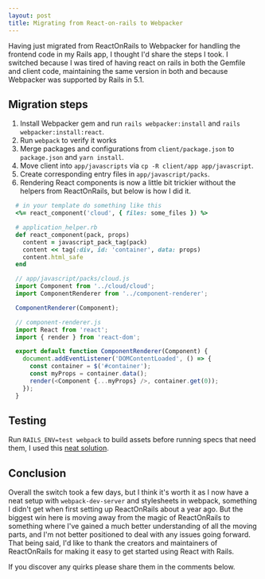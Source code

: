 ```yaml
---
layout: post
title: Migrating from React-on-rails to Webpacker
---
```


Having just migrated from ReactOnRails to Webpacker for handling the frontend
code in my Rails app, I thought I'd share the steps I took. I switched because I
was tired of having react on rails in both the Gemfile and client code,
maintaining the same version in both and because Webpacker was supported by
Rails in 5.1.

## Migration steps

1. Install Webpacker gem and run `rails webpacker:install` and `rails webpacker:install:react`.
2. Run `webpack` to verify it works
3. Merge packages and configurations from `client/package.json` to `package.json` and `yarn install`.
4. Move client into `app/javascripts` via `cp -R client/app app/javascript`.
5. Create corresponding entry files in `app/javascript/packs`.
6. Rendering React components is now a little bit trickier without the helpers
   from ReactOnRails, but below is how I did it.

``` ruby
  # in your template do something like this
  <%= react_component('cloud', { files: some_files }) %>
```

``` ruby
  # application_helper.rb
  def react_component(pack, props)
    content = javascript_pack_tag(pack)
    content << tag(:div, id: 'container', data: props)
    content.html_safe
  end
```

``` javascript
  // app/javascript/packs/cloud.js
  import Component from '../cloud/cloud';
  import ComponentRenderer from '../component-renderer';

  ComponentRenderer(Component);
```

``` javascript
  // component-renderer.js
  import React from 'react';
  import { render } from 'react-dom';

  export default function ComponentRenderer(Component) {
    document.addEventListener('DOMContentLoaded', () => {
      const container = $('#container');
      const myProps = container.data();
      render(<Component {...myProps} />, container.get(0));
    });
  }
```

## Testing

Run `RAILS_ENV=test webpack` to build assets before running specs that need them, I used this
[neat solution](https://gist.github.com/naps62/a7dcce679a45592714ea6477108f0419).

## Conclusion

Overall the switch took a few days, but I think it's worth it as I now have a
neat setup with `webpack-dev-server` and stylesheets in webpack, something I
didn't get when first setting up ReactOnRails about a year ago. But the biggest
win here is moving away from the magic of ReactOnRails to something where I've
gained a much better understanding of all the moving parts, and I'm not better
positioned to deal with any issues going forward. That being said, I'd like to
thank the creators and maintainers of ReactOnRails for making it easy to get
started using React with Rails.

If you discover any quirks please share them in the comments below.
